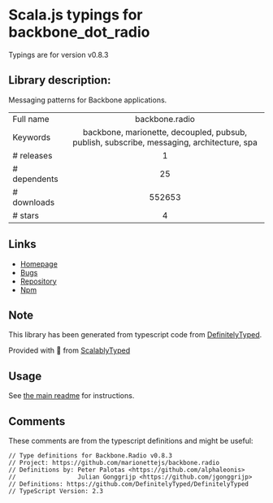 
# Scala.js typings for backbone_dot_radio

Typings are for version v0.8.3

## Library description:
Messaging patterns for Backbone applications.

|                    |                 |
| ------------------ | :-------------: |
| Full name          | backbone.radio |
| Keywords           | backbone, marionette, decoupled, pubsub, publish, subscribe, messaging, architecture, spa |
| # releases         | 1 |
| # dependents       | 25 |
| # downloads        | 552653 |
| # stars            | 4 |

## Links
- [Homepage](https://github.com/marionettejs/backbone.radio)
- [Bugs](https://github.com/marionettejs/backbone.radio/issues)
- [Repository](https://github.com/marionettejs/backbone.radio)
- [Npm](https://www.npmjs.com/package/backbone.radio)
    


## Note
This library has been generated from typescript code from [DefinitelyTyped](https://definitelytyped.org).

Provided with :purple_heart: from [ScalablyTyped](https://github.com/oyvindberg/ScalablyTyped)

## Usage
See [the main readme](../../readme.md) for instructions.

## Comments

These comments are from the typescript definitions and might be useful:
```
// Type definitions for Backbone.Radio v0.8.3
// Project: https://github.com/marionettejs/backbone.radio
// Definitions by: Peter Palotas <https://github.com/alphaleonis>
//                 Julian Gonggrijp <https://github.com/jgonggrijp>
// Definitions: https://github.com/DefinitelyTyped/DefinitelyTyped
// TypeScript Version: 2.3

```

